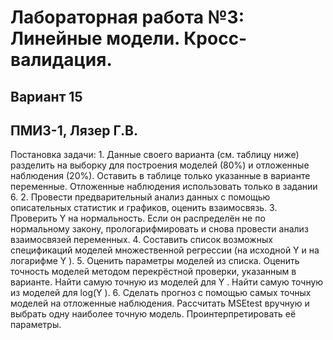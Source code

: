 # Лабораторная работа №3: Линейные модели. Кросс-валидация.
## Вариант 15
## ПМИ3-1, Лязер Г.В.

Постановка задачи:
	1. Данные своего варианта (см. таблицу ниже) разделить на выборку для построения
моделей (80%) и отложенные наблюдения (20%). Оставить в таблице только указанные в
варианте переменные. Отложенные наблюдения использовать только в задании 6.
	2. Провести предварительный анализ данных с помощью описательных статистик и
графиков, оценить взаимосвязь.
	3. Проверить Y на нормальность. Если он распределён не по нормальному закону,
прологарифмировать и снова провести анализ взаимосвязей переменных.
	4. Составить список возможных спецификаций моделей множественной регрессии (на
исходной Y и на логарифме Y ).
	5. Оценить параметры моделей из списка. Оценить точность моделей методом
перекрёстной проверки, указанным в варианте. Найти самую точную из моделей для Y .
	Найти самую точную из моделей для log(Y ).
	6. Сделать прогноз с помощью самых точных моделей на отложенные наблюдения.
	Рассчитать MSEtest вручную и выбрать одну наиболее точную модель.
	Проинтерпретировать её параметры.